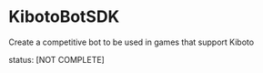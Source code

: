 # KibotoBotSDK
Create a competitive bot to be used in games that support Kiboto

status: [NOT COMPLETE]
